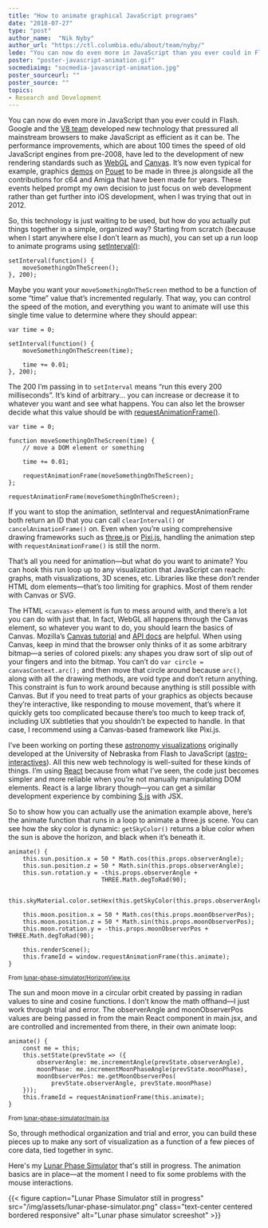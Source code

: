 ```yaml
---
title: "How to animate graphical JavaScript programs"
date: "2018-07-27"
type: "post"
author_name:  "Nik Nyby"
author_url: "https://ctl.columbia.edu/about/team/nyby/"
lede: "You can now do even more in JavaScript than you ever could in Flash. Here's an outline on how to take advantage of some of this technology."
poster: "poster-javascript-animation.gif"
socmediaimg: "socmedia-javascript-animation.jpg"
poster_sourceurl: ""
poster_source: ""
topics: 
- Research and Development
---
```


You can now do even more in JavaScript than you ever could in
Flash. Google and the [V8 team](https://en.wikipedia.org/wiki/Chrome_V8)
developed new technology that pressured all mainstream browsers to make JavaScript
as efficient as it can be. The performance improvements, which are about
100 times the speed of old JavaScript engines from pre-2008, have led to
the development of new rendering standards such as
[WebGL](https://www.khronos.org/webgl/) and [Canvas](https://www.w3.org/TR/2dcontext/).
It’s now even typical for example, graphics [demos](https://en.wikipedia.org/wiki/Demoscene)
on [Pouet](http://www.pouet.net/) to be made in three.js alongside all the
contributions for c64 and Amiga that have been made for years. These events
helped prompt my own decision to just focus on web development rather than
get further into iOS development, when I was trying that out in 2012.

So, this technology is just waiting to be used, but how do you
actually put things together in a simple, organized way? Starting from
scratch (because when I start anywhere else I don’t learn as much),
you can set up a run loop to animate programs using
[setInterval()](https://developer.mozilla.org/en-US/docs/Web/API/WindowOrWorkerGlobalScope/setInterval):

```
setInterval(function() {
    moveSomethingOnTheScreen();
}, 200);
```

Maybe you want your `moveSomethingOnTheScreen` method to be a function of some
“time” value that’s incremented regularly. That way, you can control
the speed of the motion, and everything you want to animate will use
this single time value to determine where they should appear:

```
var time = 0;

setInterval(function() {
    moveSomethingOnTheScreen(time);

    time += 0.01;
}, 200);
```

The 200 I’m passing in to `setInterval` means “run this every 200
milliseconds”. It’s kind of arbitrary... you can increase or decrease
it to whatever you want and see what happens. You can also let the
browser decide what this value should be with
[requestAnimationFrame()](https://developer.mozilla.org/en-US/docs/Web/API/window/requestAnimationFrame).

```
var time = 0;

function moveSomethingOnTheScreen(time) {
    // move a DOM element or something

    time += 0.01;

    requestAnimationFrame(moveSomethingOnTheScreen);
};

requestAnimationFrame(moveSomethingOnTheScreen);
```

If you want to stop the animation, setInterval and
requestAnimationFrame both return an ID that you can call
`clearInterval()` or `cancelAnimationFrame()` on. Even when you’re using
comprehensive drawing frameworks such as [three.js](https://threejs.org/) or
[Pixi.js](http://www.pixijs.com/), handling
the animation step with `requestAnimationFrame()` is still the norm.

That’s all you need for animation—but what do you want to animate?
You can hook this run loop up to any visualization that JavaScript can
reach: graphs, math visualizations, 3D scenes, etc. Libraries like
these don’t render HTML dom elements—that’s too limiting for
graphics. Most of them render with Canvas or SVG.

The HTML `<canvas>` element is fun to mess around with, and there’s a
lot you can do with just that. In fact, WebGL all happens through the
Canvas element, so whatever you want to do, you should learn the
basics of Canvas. Mozilla’s [Canvas tutorial](https://developer.mozilla.org/en-US/docs/Web/API/Canvas_API/Tutorial) and [API docs](https://developer.mozilla.org/en-US/docs/Web/API/Canvas_API) are
helpful. When using Canvas, keep in mind that the browser only thinks
of it as some arbitrary bitmap—a series of colored pixels: any
shapes you draw sort of slip out of your fingers and into the
bitmap. You can’t do `var circle = canvasContext.arc();` and then move
that circle around because `arc()`, along with all the drawing methods,
are void type and don’t return anything. This constraint is fun to
work around because anything is still possible with Canvas. But if you
need to treat parts of your graphics as objects because they’re
interactive, like responding to mouse movement, that’s where it
quickly gets too complicated because there’s too much to keep track
of, including UX subtleties that you shouldn’t be expected to
handle. In that case, I recommend using a Canvas-based framework like
Pixi.js.

I’ve been working on porting these [astronomy visualizations](http://astro.unl.edu/animationsLinks.html)
originally developed at the University of Nebraska from Flash
to JavaScript ([astro-interactives](https://github.com/ccnmtl/astro-interactives)).
All this new web technology is
well-suited for these kinds of things. I’m using [React](https://reactjs.org/)
because from what I’ve seen, the code just becomes simpler and more reliable when
you’re not manually manipulating DOM elements. React is a large
library though—you can get a similar development experience by
combining [S.js](https://github.com/adamhaile/S) with JSX.

So to show how you can actually use the animation example above,
here’s the animate function that runs in a loop to animate a three.js
scene. You can see how the sky color is dynamic: `getSkyColor()`
returns a blue color when the sun is above the horizon, and black when
it’s beneath it.

```
animate() {
    this.sun.position.x = 50 * Math.cos(this.props.observerAngle);
    this.sun.position.z = 50 * Math.sin(this.props.observerAngle);
    this.sun.rotation.y = -this.props.observerAngle +
                          THREE.Math.degToRad(90);

    this.skyMaterial.color.setHex(this.getSkyColor(this.props.observerAngle));

    this.moon.position.x = 50 * Math.cos(this.props.moonObserverPos);
    this.moon.position.z = 50 * Math.sin(this.props.moonObserverPos);
    this.moon.rotation.y = -this.props.moonObserverPos + THREE.Math.degToRad(90);

    this.renderScene();
    this.frameId = window.requestAnimationFrame(this.animate);
}
```
<small>From [lunar-phase-simulator/HorizonView.jsx](https://github.com/ccnmtl/astro-interactives/blob/master/lunar-phase-simulator/src/HorizonView.jsx)</small>

The sun and moon move in a circular orbit created by passing in radian
values to sine and cosine functions. I don’t know the math offhand—I
just work through trial and error. The observerAngle and
moonObserverPos values are being passed in from the main React
component in main.jsx, and are controlled and incremented from there,
in their own animate loop:

```
animate() {
    const me = this;
    this.setState(prevState => ({
        observerAngle: me.incrementAngle(prevState.observerAngle),
        moonPhase: me.incrementMoonPhaseAngle(prevState.moonPhase),
        moonObserverPos: me.getMoonObserverPos(
            prevState.observerAngle, prevState.moonPhase)
    }));
    this.frameId = requestAnimationFrame(this.animate);
}
```
<small>From [lunar-phase-simulator/main.jsx](https://github.com/ccnmtl/astro-interactives/blob/master/lunar-phase-simulator/src/main.jsx)</small>

So, through methodical organization and trial and error, you can build
these pieces up to make any sort of visualization as a function of a few
pieces of core data, tied together in sync.

Here's my
[Lunar Phase Simulator](https://ccnmtl.github.io/astro-interactives/lunar-phase-simulator/)
that's still in progress. The animation basics are in place—at the moment I
need to fix some problems with the mouse
interactions.

{{< figure caption="Lunar Phase Simulator still in progress" src="/img/assets/lunar-phase-simulator.png" class="text-center centered bordered responsive" alt="Lunar phase simulator screeshot" >}}
